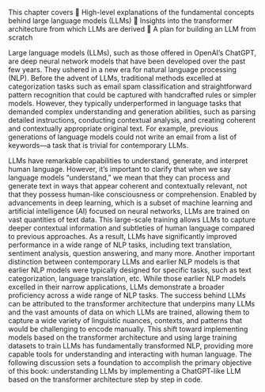 
This chapter covers
 High-level explanations of the fundamental
concepts behind large language models (LLMs)
 Insights into the transformer architecture from
which LLMs are derived
 A plan for building an LLM from scratch

Large language models (LLMs), such as those offered in OpenAI’s ChatGPT, are
deep neural network models that have been developed over the past few years.
They ushered in a new era for natural language processing (NLP). Before the
advent of LLMs, traditional methods excelled at categorization tasks such as email
spam classification and straightforward pattern recognition that could be captured
with handcrafted rules or simpler models. However, they typically underperformed
in language tasks that demanded complex understanding and generation abilities,
such as parsing detailed instructions, conducting contextual analysis, and creating
coherent and contextually appropriate original text. For example, previous generations
of language models could not write an email from a list of keywords—a task
that is trivial for contemporary LLMs.

LLMs have remarkable capabilities to understand, generate, and interpret human
language. However, it’s important to clarify that when we say language models “understand,”
we mean that they can process and generate text in ways that appear coherent
and contextually relevant, not that they possess human-like consciousness or
comprehension.
Enabled by advancements in deep learning, which is a subset of machine learning
and artificial intelligence (AI) focused on neural networks, LLMs are trained on
vast quantities of text data. This large-scale training allows LLMs to capture deeper
contextual information and subtleties of human language compared to previous
approaches. As a result, LLMs have significantly improved performance in a wide
range of NLP tasks, including text translation, sentiment analysis, question answering,
and many more.
Another important distinction between contemporary LLMs and earlier NLP models
is that earlier NLP models were typically designed for specific tasks, such as text
categorization, language translation, etc. While those earlier NLP models excelled in
their narrow applications, LLMs demonstrate a broader proficiency across a wide
range of NLP tasks.
The success behind LLMs can be attributed to the transformer architecture that
underpins many LLMs and the vast amounts of data on which LLMs are trained,
allowing them to capture a wide variety of linguistic nuances, contexts, and patterns
that would be challenging to encode manually.
This shift toward implementing models based on the transformer architecture and
using large training datasets to train LLMs has fundamentally transformed NLP, providing
more capable tools for understanding and interacting with human language.
The following discussion sets a foundation to accomplish the primary objective of
this book: understanding LLMs by implementing a ChatGPT-like LLM based on the
transformer architecture step by step in code.
